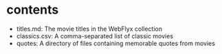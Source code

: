  # contents

 - titles.md: The movie titles in the WebFlyx collection
 - classics.csv: A comma-separated list of classic movies
 - quotes: A directory of files containing memorable quotes from movies
